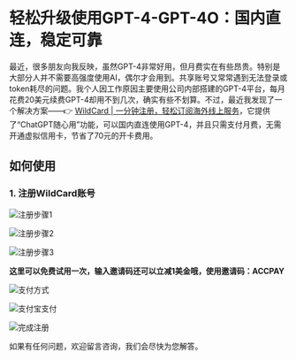 # 轻松升级使用GPT-4-GPT-4O：国内直连，稳定可靠

最近，很多朋友向我反映，虽然GPT-4非常好用，但月费实在有些昂贵。特别是大部分人并不需要高强度使用AI，偶尔才会用到。共享账号又常常遇到无法登录或token耗尽的问题。我个人因工作原因主要使用公司内部搭建的GPT-4平台，每月花费20美元续费GPT-4却用不到几次，确实有些不划算。不过，最近我发现了一个解决方案——👉 [WildCard | 一分钟注册，轻松订阅海外线上服务](https://bbtdd.com/WildCard)，它提供了“ChatGPT随心用”功能，可以国内直连使用GPT-4，并且只需支付月费，无需开通虚拟信用卡，节省了70元的开卡费用。

## 如何使用

### 1. 注册WildCard账号

![注册步骤1](https://bbtdd.com/img/3728486971.webp)

![注册步骤2](https://bbtdd.com/img/257335452.webp)

![注册步骤3](https://bbtdd.com/img/52735316.webp)

**这里可以免费试用一次，输入邀请码还可以立减1美金哦，使用邀请码：ACCPAY**

![支付方式](https://bbtdd.com/img/098709610.webp)

![支付宝支付](https://bbtdd.com/img/88883878.webp)

![完成注册](https://bbtdd.com/img/678967322491161.webp)

如果有任何问题，欢迎留言咨询，我们会尽快为您解答。